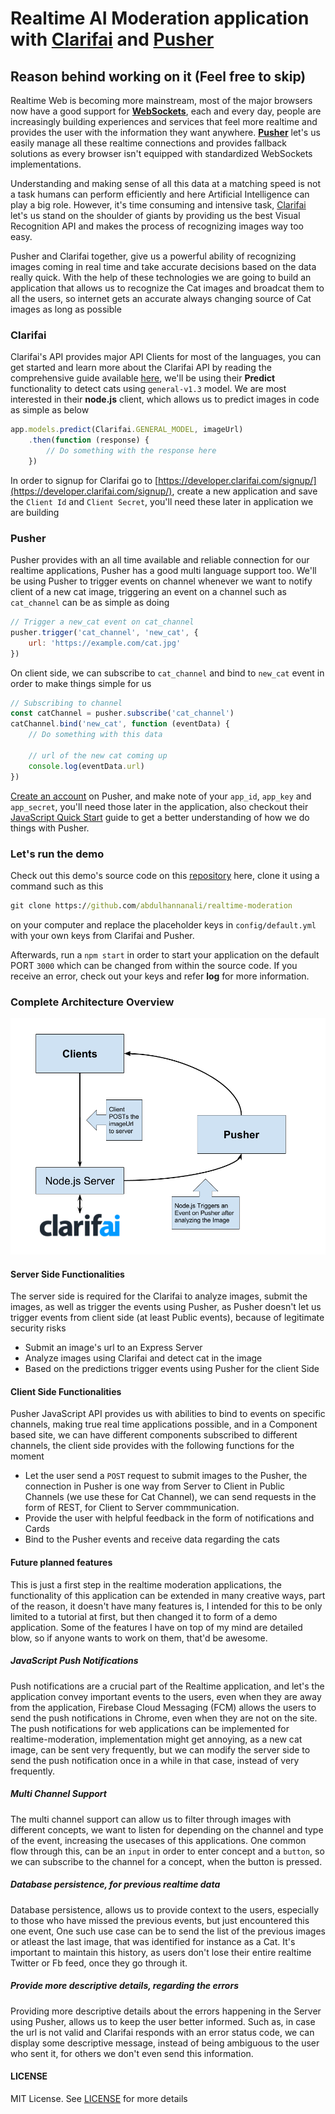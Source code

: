 # Realtime AI Moderation application with [Clarifai](https://clarifai.com) and [Pusher](https://pusher.com)

## Reason behind working on it (Feel free to skip)

Realtime Web is becoming more mainstream, most of the major browsers
now have a good support for [**WebSockets**](https://goo.gl/fn6c2h), each and every day, 
people are increasingly building experiences and services that feel more realtime and
provides the user with the information they want anywhere. **[Pusher](https://pusher.com)** let's us easily manage all these realtime connections and provides fallback solutions as every browser isn't equipped with standardized WebSockets implementations.

Understanding and making sense of all this data at a matching speed is not a task humans can perform efficiently and here Artificial Intelligence can play a big role. However, it's time consuming and intensive task, [Clarifai](https://clarifai.com) let's us stand on the shoulder of giants by providing us the best Visual Recognition API and makes the process of recognizing images way too easy.

Pusher and Clarifai together, give us a powerful ability of recognizing images coming in real time and take accurate decisions based on the data really quick. With the help of these technologies we are going to build an application that allows us to recognize the Cat images and broadcat them to all the users, so internet gets an accurate always changing source of Cat images as long as possible

### Clarifai

Clarifai's API provides major API Clients for most of the languages, you can get started and learn more about the Clarifai API by reading the comprehensive guide available [here](https://developer.clarifai.com/guide/#getting-started), we'll be using their **Predict** functionality to detect cats using `general-v1.3` model. We are most interested in their **node.js** client, which allows us to predict images in code as simple as below

```js
app.models.predict(Clarifai.GENERAL_MODEL, imageUrl)
    .then(function (response) {
        // Do something with the response here 
    })
```

In order to signup for Clarifai go to [https://developer.clarifai.com/signup/](https://developer.clarifai.com/signup/), create a new application and save the `Client Id` and `Client Secret`, you'll need these later in application we are building

### Pusher

Pusher provides with an all time available and reliable connection for our realtime applications, Pusher has a good multi language support too. We'll be using Pusher to trigger events on channel whenever we want to notify client of a new cat image, triggering an event on a channel such as `cat_channel` can be as simple as doing

```js
// Trigger a new_cat event on cat_channel
pusher.trigger('cat_channel', 'new_cat', {
    url: 'https://example.com/cat.jpg'
})

```

On client side, we can subscribe to `cat_channel` and bind to `new_cat` event in order to make things simple for us

```js
// Subscribing to channel 
const catChannel = pusher.subscribe('cat_channel')
catChannel.bind('new_cat', function (eventData) {
    // Do something with this data

    // url of the new cat coming up
    console.log(eventData.url)
})

```

[Create an account](https://dashboard.pusher.com/accounts/sign_up) on Pusher, and make note of your `app_id`, `app_key` and `app_secret`, you'll need those later in the application, also checkout their [JavaScript Quick Start](https://pusher.com/docs/javascript_quick_start) guide to get a better understanding of how we do things with Pusher.

### Let's run the demo

Check out this demo's source code on this [repository](https://github.com/abdulhannanali/realtime-moderation)
here, clone it using a command such as this

```bat
git clone https://github.com/abdulhannanali/realtime-moderation
```

on your computer and replace the placeholder keys in `config/default.yml`
with your own keys from Clarifai and Pusher.

Afterwards, run a `npm start` in order to start your application on the default PORT `3000` which can be changed from within the source code. If you receive an error, check out your keys and refer **log** for more information. 


### Complete Architecture Overview
![Architecuture of Realtime Moderation Application](demoData/arch.png)

#### Server Side Functionalities

The server side is required for the Clarifai to analyze images, submit the images, as well as trigger the 
events using Pusher, as Pusher doesn't let us trigger events from client side (at least Public events), because of legitimate security risks

- Submit an image's url to an Express Server
- Analyze images using Clarifai and detect cat in the image
- Based on the predictions trigger events using Pusher for the client Side

#### Client Side Functionalities

Pusher JavaScript API provides us with abilities to bind to events on specific channels, making true real time applications possible, and in a Component based site, we can have different components subscribed to different channels, the client side provides with the following functions for the moment

- Let the user send a `POST` request to submit images to the Pusher, the connection in Pusher is one way from Server to Client in Public Channels (we use these for Cat Channel), we can send requests in the form of REST, for Client to Server commmunication. 
- Provide the user with helpful feedback in the form of notifications and Cards
- Bind to the Pusher events and receive data regarding the cats

#### Future planned features
This is just a first step in the realtime moderation applications, the functionality of this application can be extended in many creative ways, part of the reason, it doesn't have many features is, I intended for this to be only limited to a tutorial at first, but then changed it to form of a demo application. Some of the features I have on top of my mind are detailed blow, so if anyone wants to work on them, that'd be awesome.

##### JavaScript Push Notifications
Push notifications are a crucial part of the Realtime application, and let's the application convey important events
to the users, even when they are away from the application, Firebase Cloud Messaging (FCM) allows the users to send the push notifications in Chrome, even when they are not on the site. The push notifications for web applications can be implemented for realtime-moderation, implementation might get annoying, as a new cat image, can be sent very frequently, but we can modify the server side to send the push notification once in a while in that case, instead of very frequently.

 
##### Multi Channel Support
The multi channel support can allow us to filter through images with different concepts, we want to listen for depending on the channel and type of the event, increasing the usecases of this applications. One common flow through this, can be an `input` in order to enter concept and a `button`, so we can subscribe to the channel for a concept, when the button is pressed. 

##### Database persistence, for previous realtime data
Database persistence, allows us to provide context to the users, especially to those who have missed the previous events, but just encountered this one event, One such use case can be to send the list of the previous images or atleast the last image, that was identified for instance as a Cat. It's important to maintain this history, as users don't lose their entire realtime Twitter or Fb feed, once they go through it.

##### Provide more descriptive details, regarding the errors
Providing more descriptive details about the errors happening in the Server using Pusher, allows us to keep the user
better informed. Such as, in case the url is not valid and Clarifai responds with an error status code, we can display some descriptive message, instead of being ambiguous to the user who sent it, for others we don't even send this information.


#### LICENSE
MIT License. See [LICENSE](LICENSE) for more details